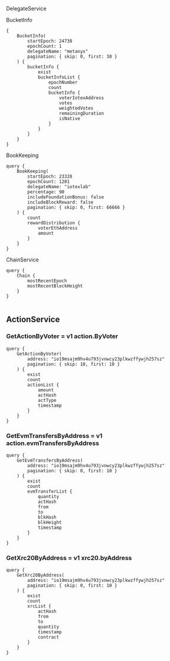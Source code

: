 DelegateService

BucketInfo
```
{
	BucketInfo(
		startEpoch: 24738
		epochCount: 1
		delegateName: "metanyx"
		pagination: { skip: 0, first: 30 }
	) {
		bucketInfo {
			exist
			bucketInfoList {
				epochNumber
				count
				bucketInfo {
					voterIotexAddress
					votes
					weightedVotes
					remainingDuration
					isNative
				}
			}
		}
	}
}

```
BookKeeping
```
query {
	BookKeeping(
		startEpoch: 23328
		epochCount: 1201
		delegateName: "iotexlab"
		percentage: 90
		includeFoundationBonus: false
		includeBlockReward: false
		pagination: { skip: 0, first: 66666 }
	) {
		count
		rewardDistribution {
			voterEthAddress
			amount
		}
	}
}

```
ChainService

```
query {
	Chain {
		mostRecentEpoch
		mostRecentBlockHeight
	}
}


```

## ActionService

### GetActionByVoter = v1 action.ByVoter
```
query {
	GetActionByVoter(
		address: "io19msajm9hv4u793jvnwcy23plkwzffywjh257sz"
		pagination: { skip: 10, first: 10 }
	) {
		exist
		count
		actionList {
			amount
			actHash
			actType
			timestamp
		}
	}
}
```
### GetEvmTransfersByAddress = v1 action.evmTransfersByAddress
```
query {
	GetEvmTransfersByAddress(
		address: "io19msajm9hv4u793jvnwcy23plkwzffywjh257sz"
		pagination: { skip: 0, first: 10 }
	) {
		exist
		count
		evmTransferList {
			quantity
			actHash
			from
			to
			blkHash
			blkHeight
			timestamp
		}
	}
}
```
### GetXrc20ByAddress = v1 xrc20.byAddress
```
query {
	GetXrc20ByAddress(
		address: "io19msajm9hv4u793jvnwcy23plkwzffywjh257sz"
		pagination: { skip: 0, first: 10 }
	) {
		exist
		count
		xrcList {
			actHash
			from
			to
			quantity
			timestamp
			contract
		}
	}
}

```